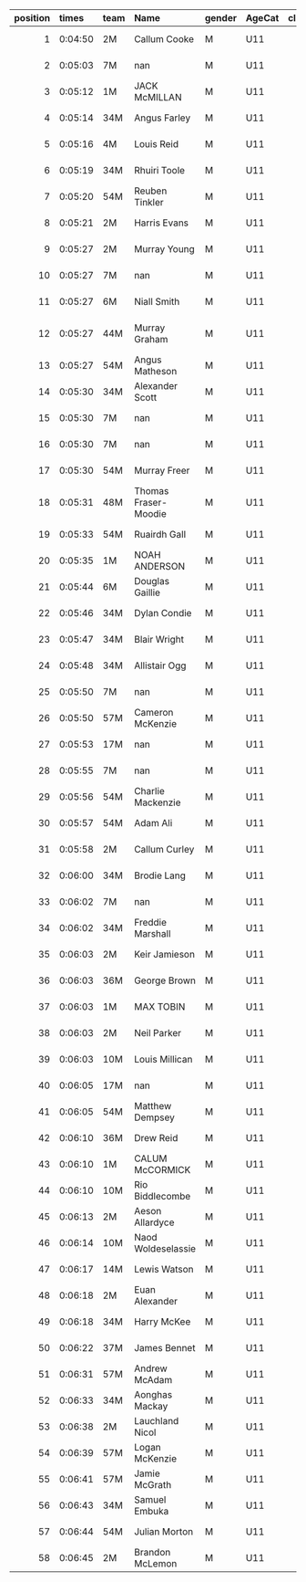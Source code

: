 |   position | times   | team   | Name                 | gender   | AgeCat   |   clubnumber | Club name            | Website                               |   finishPosition |
|-----------:|:--------|:-------|:---------------------|:---------|:---------|-------------:|:---------------------|:--------------------------------------|-----------------:|
|          1 | 0:04:50 | 2M     | Callum Cooke         | M        | U11      |            2 | Kilmarnock H&AC      | http://www.kilmarnockharriers.com/    |                1 |
|          2 | 0:05:03 | 7M     | nan                  | M        | U11      |            7 | Giffnock North AC    | https://www.giffnocknorth.co.uk/      |                2 |
|          3 | 0:05:12 | 1M     | JACK McMILLAN        | M        | U11      |            1 | East Kilbride AC     | http://www.ekac.org.uk/               |                3 |
|          4 | 0:05:14 | 34M    | Angus Farley         | M        | U11      |           34 | Kilbarchan AAC       | https://kilbarchanaac.org.uk/         |                4 |
|          5 | 0:05:16 | 4M     | Louis Reid           | M        | U11      |            4 | Inverclyde AC        | https://www.inverclydeac.org/         |                5 |
|          6 | 0:05:19 | 34M    | Rhuiri Toole         | M        | U11      |           34 | Kilbarchan AAC       | https://kilbarchanaac.org.uk/         |                6 |
|          7 | 0:05:20 | 54M    | Reuben Tinkler       | M        | U11      |           54 | VP-Glasgow           | https://www.vp-glasgow.com            |                7 |
|          8 | 0:05:21 | 2M     | Harris Evans         | M        | U11      |            2 | Kilmarnock H&AC      | http://www.kilmarnockharriers.com/    |                8 |
|          9 | 0:05:27 | 2M     | Murray Young         | M        | U11      |            2 | Kilmarnock H&AC      | http://www.kilmarnockharriers.com/    |                9 |
|         10 | 0:05:27 | 7M     | nan                  | M        | U11      |            7 | Giffnock North AC    | https://www.giffnocknorth.co.uk/      |               10 |
|         11 | 0:05:27 | 6M     | Niall Smith          | M        | U11      |            6 | Cambuslang Harriers  | https://cambuslangharriers.org/       |               11 |
|         12 | 0:05:27 | 44M    | Murray Graham        | M        | U11      |           44 | North Ayrshire AAC   | https://naathletics.co.uk/            |               12 |
|         13 | 0:05:27 | 54M    | Angus Matheson       | M        | U11      |           54 | VP-Glasgow           | https://www.vp-glasgow.com            |               13 |
|         14 | 0:05:30 | 34M    | Alexander Scott      | M        | U11      |           34 | Kilbarchan AAC       | https://kilbarchanaac.org.uk/         |               14 |
|         15 | 0:05:30 | 7M     | nan                  | M        | U11      |            7 | Giffnock North AC    | https://www.giffnocknorth.co.uk/      |               15 |
|         16 | 0:05:30 | 7M     | nan                  | M        | U11      |            7 | Giffnock North AC    | https://www.giffnocknorth.co.uk/      |               16 |
|         17 | 0:05:30 | 54M    | Murray Freer         | M        | U11      |           54 | VP-Glasgow           | https://www.vp-glasgow.com            |               17 |
|         18 | 0:05:31 | 48M    | Thomas Fraser-Moodie | M        | U11      |           48 | Springburn Harriers  | https://www.springburnharriers.co.uk/ |               18 |
|         19 | 0:05:33 | 54M    | Ruairdh Gall         | M        | U11      |           54 | VP-Glasgow           | https://www.vp-glasgow.com            |               19 |
|         20 | 0:05:35 | 1M     | NOAH ANDERSON        | M        | U11      |            1 | East Kilbride AC     | http://www.ekac.org.uk/               |               20 |
|         21 | 0:05:44 | 6M     | Douglas Gaillie      | M        | U11      |            6 | Cambuslang Harriers  | https://cambuslangharriers.org/       |               21 |
|         22 | 0:05:46 | 34M    | Dylan Condie         | M        | U11      |           34 | Kilbarchan AAC       | https://kilbarchanaac.org.uk/         |               22 |
|         23 | 0:05:47 | 34M    | Blair Wright         | M        | U11      |           34 | Kilbarchan AAC       | https://kilbarchanaac.org.uk/         |               23 |
|         24 | 0:05:48 | 34M    | Allistair Ogg        | M        | U11      |           34 | Kilbarchan AAC       | https://kilbarchanaac.org.uk/         |               24 |
|         25 | 0:05:50 | 7M     | nan                  | M        | U11      |            7 | Giffnock North AC    | https://www.giffnocknorth.co.uk/      |               25 |
|         26 | 0:05:50 | 57M    | Cameron McKenzie     | M        | U11      |           57 | Whitemoss AAC        | https://whitemossaac.co.uk/           |               26 |
|         27 | 0:05:53 | 17M    | nan                  | M        | U11      |           17 | Calderglen Harriers  | http://www.calderglenharriers.org.uk/ |               27 |
|         28 | 0:05:55 | 7M     | nan                  | M        | U11      |            7 | Giffnock North AC    | https://www.giffnocknorth.co.uk/      |               28 |
|         29 | 0:05:56 | 54M    | Charlie Mackenzie    | M        | U11      |           54 | VP-Glasgow           | https://www.vp-glasgow.com            |               29 |
|         30 | 0:05:57 | 54M    | Adam Ali             | M        | U11      |           54 | VP-Glasgow           | https://www.vp-glasgow.com            |               30 |
|         31 | 0:05:58 | 2M     | Callum Curley        | M        | U11      |            2 | Kilmarnock H&AC      | http://www.kilmarnockharriers.com/    |               31 |
|         32 | 0:06:00 | 34M    | Brodie Lang          | M        | U11      |           34 | Kilbarchan AAC       | https://kilbarchanaac.org.uk/         |               32 |
|         33 | 0:06:02 | 7M     | nan                  | M        | U11      |            7 | Giffnock North AC    | https://www.giffnocknorth.co.uk/      |               33 |
|         34 | 0:06:02 | 34M    | Freddie Marshall     | M        | U11      |           34 | Kilbarchan AAC       | https://kilbarchanaac.org.uk/         |               34 |
|         35 | 0:06:03 | 2M     | Keir Jamieson        | M        | U11      |            2 | Kilmarnock H&AC      | http://www.kilmarnockharriers.com/    |               35 |
|         36 | 0:06:03 | 36M    | George Brown         | M        | U11      |           36 | Larkhall YMCA        | https://www.larkhallymcaharriers.org  |               36 |
|         37 | 0:06:03 | 1M     | MAX TOBIN            | M        | U11      |            1 | East Kilbride AC     | http://www.ekac.org.uk/               |               37 |
|         38 | 0:06:03 | 2M     | Neil Parker          | M        | U11      |            2 | Kilmarnock H&AC      | http://www.kilmarnockharriers.com/    |               38 |
|         39 | 0:06:03 | 10M    | Louis Millican       | M        | U11      |           10 | Shettleston Harriers | http://shettlestonharriers.org.uk/    |               39 |
|         40 | 0:06:05 | 17M    | nan                  | M        | U11      |           17 | Calderglen Harriers  | http://www.calderglenharriers.org.uk/ |               40 |
|         41 | 0:06:05 | 54M    | Matthew Dempsey      | M        | U11      |           54 | VP-Glasgow           | https://www.vp-glasgow.com            |               41 |
|         42 | 0:06:10 | 36M    | Drew Reid            | M        | U11      |           36 | Larkhall YMCA        | https://www.larkhallymcaharriers.org  |               42 |
|         43 | 0:06:10 | 1M     | CALUM McCORMICK      | M        | U11      |            1 | East Kilbride AC     | http://www.ekac.org.uk/               |               43 |
|         44 | 0:06:10 | 10M    | Rio Biddlecombe      | M        | U11      |           10 | Shettleston Harriers | http://shettlestonharriers.org.uk/    |               44 |
|         45 | 0:06:13 | 2M     | Aeson Allardyce      | M        | U11      |            2 | Kilmarnock H&AC      | http://www.kilmarnockharriers.com/    |               45 |
|         46 | 0:06:14 | 10M    | Naod Woldeselassie   | M        | U11      |           10 | Shettleston Harriers | http://shettlestonharriers.org.uk/    |               46 |
|         47 | 0:06:17 | 14M    | Lewis Watson         | M        | U11      |           14 | Ayr Seaforth AC      | https://www.ayrseaforth.co.uk/        |               47 |
|         48 | 0:06:18 | 2M     | Euan Alexander       | M        | U11      |            2 | Kilmarnock H&AC      | http://www.kilmarnockharriers.com/    |               48 |
|         49 | 0:06:18 | 34M    | Harry McKee          | M        | U11      |           34 | Kilbarchan AAC       | https://kilbarchanaac.org.uk/         |               49 |
|         50 | 0:06:22 | 37M    | James Bennet         | M        | U11      |           37 | Law & District AAC   | http://www.lawaac.co.uk/              |               50 |
|         51 | 0:06:31 | 57M    | Andrew McAdam        | M        | U11      |           57 | Whitemoss AAC        | https://whitemossaac.co.uk/           |               51 |
|         52 | 0:06:33 | 34M    | Aonghas Mackay       | M        | U11      |           34 | Kilbarchan AAC       | https://kilbarchanaac.org.uk/         |               52 |
|         53 | 0:06:38 | 2M     | Lauchland Nicol      | M        | U11      |            2 | Kilmarnock H&AC      | http://www.kilmarnockharriers.com/    |               53 |
|         54 | 0:06:39 | 57M    | Logan McKenzie       | M        | U11      |           57 | Whitemoss AAC        | https://whitemossaac.co.uk/           |               54 |
|         55 | 0:06:41 | 57M    | Jamie McGrath        | M        | U11      |           57 | Whitemoss AAC        | https://whitemossaac.co.uk/           |               55 |
|         56 | 0:06:43 | 34M    | Samuel Embuka        | M        | U11      |           34 | Kilbarchan AAC       | https://kilbarchanaac.org.uk/         |               56 |
|         57 | 0:06:44 | 54M    | Julian Morton        | M        | U11      |           54 | VP-Glasgow           | https://www.vp-glasgow.com            |               57 |
|         58 | 0:06:45 | 2M     | Brandon McLemon      | M        | U11      |            2 | Kilmarnock H&AC      | http://www.kilmarnockharriers.com/    |               58 |
